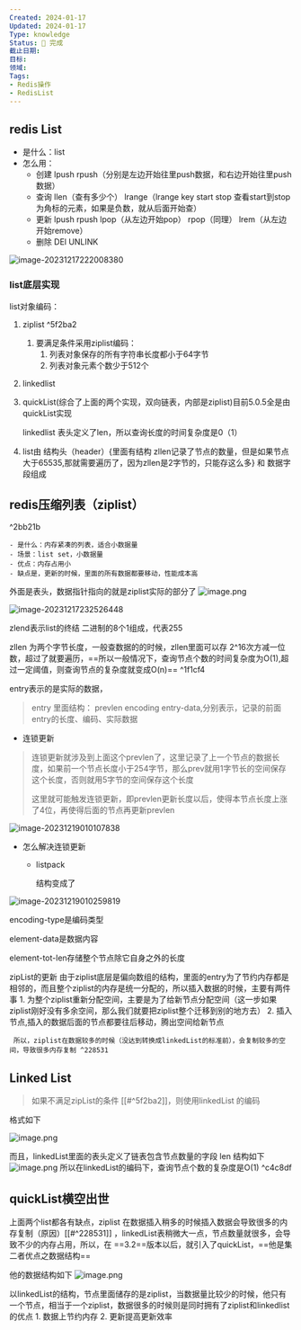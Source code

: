 ```yaml
---
Created: 2024-01-17
Updated: 2024-01-17
Type: knowledge
Status: 🌱 完成
截止日期: 
目标: 
领域: 
Tags:
- Redis操作
- RedisList
---
```



## redis List

- 是什么：list
- 怎么用：
  - 创建 lpush rpush（分别是左边开始往里push数据，和右边开始往里push数据）
  - 查询 llen（查有多少个） lrange（lrange key start stop 查看start到stop为角标的元素，如果是负数，就从后面开始查）
  - 更新 lpush rpush lpop（从左边开始pop） rpop（同理） lrem（从左边开始remove）
  - 删除 DEl UNLINK

![image-20231217222008380](D:\\study\img\image-20231217222008380.png)

### list底层实现

list对象编码：

1. ziplist ^5f2ba2
	1.  要满足条件采用ziplist编码：
		1. 列表对象保存的所有字符串长度都小于64字节
		2. 列表对象元素个数少于512个

3. linkedlist

4. quickList(综合了上面的两个实现，双向链表，内部是ziplist)目前5.0.5全是由quickList实现

   

   linkedlist 表头定义了len，所以查询长度的时间复杂度是0（1）

4. list由  结构头（header）{里面有结构 zllen记录了节点的数量，但是如果节点大于65535,那就需要遍历了，因为zllen是2字节的，只能存这么多}   和 数据字段组成

## redis压缩列表（ziplist）

^2bb21b

	- 是什么：内存紧凑的列表，适合小数据量
	- 场景：list set，小数据量
	- 优点：内存占用小
	- 缺点是，更新的时候，里面的所有数据都要移动，性能成本高

外面是表头，数据指针指向的就是ziplist实际的部分了
![image.png](https://obsidian-pic-1317906728.cos.ap-nanjing.myqcloud.com/obsidian/20240105002312.png)


![image-20231217232526448](D:\\study\img\image-20231217232526448.png)

zlend表示list的终结 二进制的8个1组成，代表255

zllen 为两个字节长度，一般查数据的的时候，zllen里面可以存 2^16次方减一位数，超过了就要遍历，==所以一般情况下，查询节点个数的时间复杂度为O(1),超过一定阈值，则查询节点的复杂度就变成O(n)== ^1f1cf4

entry表示的是实际的数据，

> entry 里面结构： prevlen encoding entry-data,分别表示，记录的前面entry的长度、编码、实际数据

-  连锁更新

  > 连锁更新就涉及到上面这个prevlen了，这里记录了上一个节点的数据长度，如果前一个节点长度小于254字节，那么prev就用1字节长的空间保存这个长度，否则就用5字节的空间保存这个长度
  >
  > 这里就可能触发连锁更新，即prevlen更新长度以后，使得本节点长度上涨了4位，再使得后面的节点再更新prevlen

![image-20231219010107838](D:\\study\img\image-20231219010107838.png)

- 怎么解决连锁更新

  - listpack

    结构变成了 

![image-20231219010259819](D:\\study\img\image-20231219010259819.png)

encoding-type是编码类型

element-data是数据内容

element-tot-len存储整个节点除它自身之外的长度


zipList的更新
	 由于ziplist底层是偏向数组的结构，里面的entry为了节约内存都是相邻的，而且整个ziplist的内存是统一分配的，所以插入数据的时候，主要有两件事
		 1. 为整个ziplist重新分配空间，主要是为了给新节点分配空间（这一步如果ziplist刚好没有多余空间，那么我们就要把ziplist整个迁移到别的地方去）
		 2. 插入节点,插入的数据后面的节点都要往后移动，腾出空间给新节点
	
	 所以，ziplist在数据较多的时候（没达到转换成linkedList的标准前），会复制较多的空间，导致很多内存复制 ^228531
## Linked List

> 如果不满足zipList的条件 [[#^5f2ba2]]，则使用linkedList 的编码

格式如下

![image.png](https://obsidian-pic-1317906728.cos.ap-nanjing.myqcloud.com/obsidian/20240105002807.png)


而且，linkedList里面的表头定义了链表包含节点数量的字段 len
	结构如下
	![image.png](https://obsidian-pic-1317906728.cos.ap-nanjing.myqcloud.com/obsidian/20240105005306.png)
	所以在linkedList的编码下，查询节点个数的复杂度是O(1) ^c4c8df


## quickList横空出世

上面两个list都各有缺点，ziplist 在数据插入稍多的时候插入数据会导致很多的内存复制（原因）[[#^228531]] ，linkedList表稍微大一点，节点数量就很多，会导致不少的内存占用，所以，在 ==3.2==版本以后，就引入了quickList，==他是集二者优点之数据结构==

他的数据结构如下
	![image.png](https://obsidian-pic-1317906728.cos.ap-nanjing.myqcloud.com/obsidian/20240105004503.png)

以linkedList的结构，节点里面储存的是ziplist，当数据量比较少的时候，他只有一个节点，相当于一个ziplist，数据很多的时候则是同时拥有了ziplist和linkedlist的优点
	1. 数据上节约内存
	2. 更新提高更新效率

